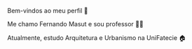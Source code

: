 Bem-vindos ao meu perfil 🌇

Me chamo Fernando Masut e sou professor 👨‍🏫

Atualmente, estudo Arquitetura e Urbanismo na UniFatecie 🏠
